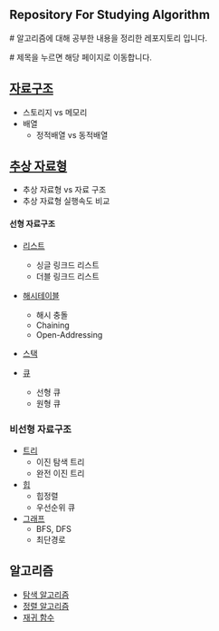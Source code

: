 ## Repository For Studying Algorithm

\# 알고리즘에 대해 공부한 내용을 정리한 레포지토리 입니다.

\# 제목을 누르면 해당 페이지로 이동합니다.

## [자료구조](https://github.com/JIKMAN/Algorithm/tree/master/Data_Structure)

* 스토리지 vs 메모리
* 배열
    * 정적배열 vs 동적배열

## [추상 자료형](https://github.com/JIKMAN/Algorithm/tree/master/Data_Structure)

* 추상 자료형 vs 자료 구조
* 추상 자료형 실행속도 비교

#### 선형 자료구조

* [리스트](https://github.com/JIKMAN/Algorithm/tree/master/list)
    * 싱글 링크드 리스트
    * 더블 링크드 리스트
* [해시테이블](https://github.com/JIKMAN/Algorithm/tree/master/Hash-Table)
    * 해시 충돌
    * Chaining
    * Open-Addressing
* [스택](https://github.com/JIKMAN/Algorithm/blob/master/Data_Structure/README.md)


* [큐](https://github.com/JIKMAN/Algorithm/blob/master/Data_Structure/README.md)
    * 선형 큐
    * 원형 큐



### 비선형 자료구조

* [트리](https://github.com/JIKMAN/Algorithm/tree/master/tree-heap-graph)
  * 이진 탐색 트리
  * 완전 이진 트리
* [힙](https://github.com/JIKMAN/Algorithm/tree/master/tree-heap-graph)
  * 힙정렬
  * 우선순위 큐
* [그래프](https://github.com/JIKMAN/Algorithm/tree/master/tree-heap-graph)
  * BFS, DFS
  * 최단경로

## 알고리즘
* [탐색 알고리즘](https://github.com/JIKMAN/Algorithm/tree/master/sort)
* [정렬 알고리즘](https://github.com/JIKMAN/Algorithm/tree/master/sort)
* [재귀 함수](https://github.com/JIKMAN/Algorithm/blob/master/recursive.md)
